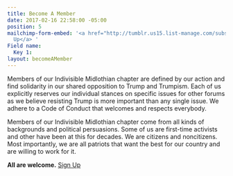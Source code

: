 ```yaml
---
title: Become A Member
date: 2017-02-16 22:58:00 -05:00
position: 5
mailchimp-form-embed: '<a href="http://tumblr.us15.list-manage.com/subscribe?u=380b49bfbc48ee5343d62f8e9&id=4ebf43733a">Sign
  Up</a> '
Field name:
  Key 1: 
layout: becomeAMember
---
```


Members of our Indivisible Midlothian chapter are defined by our action and find solidarity in our shared opposition to Trump and Trumpism. Each of us explicitly reserves our individual stances on specific issues for other forums as we believe resisting Trump is more important than any single issue. We adhere to a Code of Conduct that welcomes and respects everybody.

Members of our Indivisible Midlothian chapter come from all kinds of backgrounds and political persuasions. Some of us are first-time activists and other have been at this for decades. We are citizens and noncitizens. Most importantly, we are all patriots that want the best for our country and are willing to work for it.

**All are welcome.**
[Sign Up](http://eepurl.com/cM0j61)

